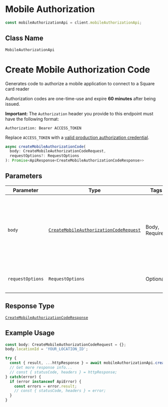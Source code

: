 # Mobile Authorization

```ts
const mobileAuthorizationApi = client.mobileAuthorizationApi;
```

## Class Name

`MobileAuthorizationApi`


# Create Mobile Authorization Code

Generates code to authorize a mobile application to connect to a Square card reader

Authorization codes are one-time-use and expire __60 minutes__ after being issued.

__Important:__ The `Authorization` header you provide to this endpoint must have the following format:

```
Authorization: Bearer ACCESS_TOKEN
```

Replace `ACCESS_TOKEN` with a
[valid production authorization credential](https://developer.squareup.com/docs/build-basics/access-tokens).

```ts
async createMobileAuthorizationCode(
  body: CreateMobileAuthorizationCodeRequest,
  requestOptions?: RequestOptions
): Promise<ApiResponse<CreateMobileAuthorizationCodeResponse>>
```

## Parameters

| Parameter | Type | Tags | Description |
|  --- | --- | --- | --- |
| `body` | [`CreateMobileAuthorizationCodeRequest`](/doc/models/create-mobile-authorization-code-request.md) | Body, Required | An object containing the fields to POST for the request.<br><br>See the corresponding object definition for field details. |
| `requestOptions` | `RequestOptions` | Optional | Pass additional request options. |

## Response Type

[`CreateMobileAuthorizationCodeResponse`](/doc/models/create-mobile-authorization-code-response.md)

## Example Usage

```ts
const body: CreateMobileAuthorizationCodeRequest = {};
body.locationId = 'YOUR_LOCATION_ID';

try {
  const { result, ...httpResponse } = await mobileAuthorizationApi.createMobileAuthorizationCode(body);
  // Get more response info...
  // const { statusCode, headers } = httpResponse;
} catch(error) {
  if (error instanceof ApiError) {
    const errors = error.result;
    // const { statusCode, headers } = error;
  }
}
```

